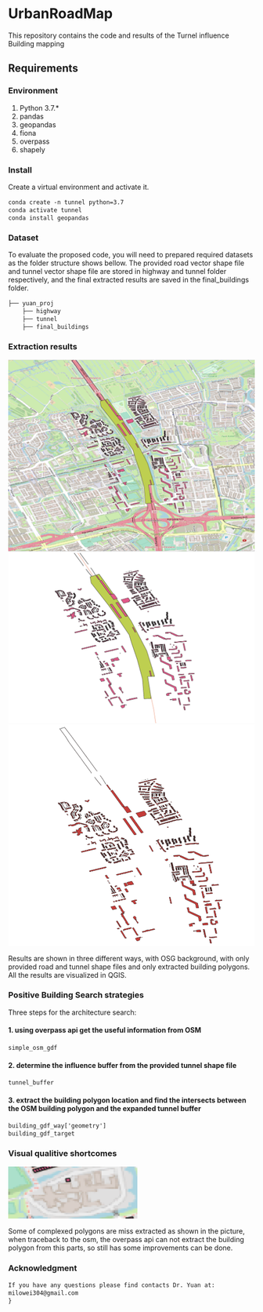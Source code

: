 # UrbanRoadMap
This repository contains the code and results of the Turnel influence Building mapping


## Requirements

### Environment

1. Python 3.7.*
2. pandas
3. geopandas
4. fiona
5. overpass
6. shapely

### Install
Create a  virtual environment and activate it.
```shell
conda create -n tunnel python=3.7
conda activate tunnel
conda install geopandas
```


### Dataset
To evaluate the proposed code, you will need to prepared required datasets as the folder structure shows bellow. The provided road vector shape file and tunnel vector shape file are stored in highway and tunnel folder respectively, and the final extracted results are saved in the final_buildings folder.


```Shell
├── yuan_proj
    ├── highway
    ├── tunnel
    ├── final_buildings

```

### Extraction results
![alt text](./withbg.png)
![alt text](./withoutbg.png)
![alt text](./onlybld.png)

Results are shown in three different ways, with OSG background, with only provided road and tunnel shape files and only extracted building polygons. All the results are visualized in QGIS.


### Positive Building Search strategies
Three steps for the architecture search:

#### 1. using overpass api get the useful information from OSM  
```function
simple_osm_gdf
```
#### 2. determine the influence buffer from the provided tunnel shape file
```function
tunnel_buffer
```
#### 3. extract the building polygon location and find the intersects between the OSM building polygon and the expanded tunnel buffer
```function
building_gdf_way['geometry']
building_gdf_target
```

### Visual qualitive shortcomes
![alt text](./shortcomes.png)

Some of complexed polygons are miss extracted as shown in the picture, when traceback to the osm, the overpass api can not extract the building polygon from this parts, so still has some improvements can be done.

### Acknowledgment
```
If you have any questions please find contacts Dr. Yuan at: milowei304@gmail.com
}
```
